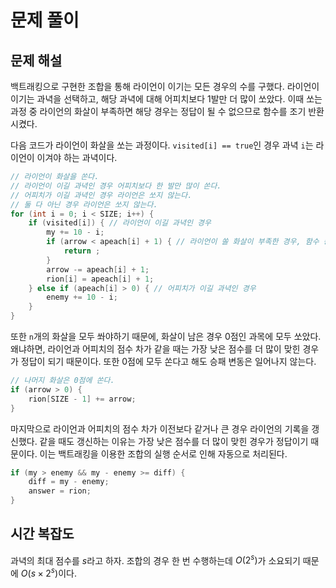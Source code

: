 # 문제 풀이

## 문제 해설

백트래킹으로 구현한 조합을 통해 라이언이 이기는 모든 경우의 수를 구했다. 라이언이 이기는 과녁을 선택하고, 해당 과녁에 대해 어피치보다 1발만 더 많이 쏘았다. 이때 쏘는 과정 중 라이언의 화살이 부족하면 해당 경우는 정답이 될 수 없으므로 함수를 조기 반환 시켰다. 

다음 코드가 라이언이 화살을 쏘는 과정이다. `visited[i] == true`인 경우 과녁 `i`는 라이언이 이겨야 하는 과녁이다.

```java
// 라이언이 화살을 쏜다.
// 라이언이 이길 과녁인 경우 어피치보다 한 발만 많이 쏜다.
// 어피치가 이길 과녁인 경우 라이언은 쏘지 않는다.
// 둘 다 아닌 경우 라이언은 쏘지 않는다.
for (int i = 0; i < SIZE; i++) {
    if (visited[i]) { // 라이언이 이길 과녁인 경우
        my += 10 - i;
        if (arrow < apeach[i] + 1) { // 라이언이 쏠 화살이 부족한 경우, 함수 종료
            return ;
        }
        arrow -= apeach[i] + 1;
        rion[i] = apeach[i] + 1;
    } else if (apeach[i] > 0) { // 어피치가 이길 과녁인 경우
        enemy += 10 - i;
    }
}
```

또한 `n`개의 화살을 모두 쏴야하기 때문에, 화살이 남은 경우 0점인 과목에 모두 쏘았다. 왜냐하면, 라이언과 어피치의 점수 차가 같을 때는 가장 낮은 점수를 더 많이 맞힌 경우가 정답이 되기 때문이다. 또한 0점에 모두 쏜다고 해도 승패 변동은 일어나지 않는다.

```java
// 나머지 화살은 0점에 쏜다.
if (arrow > 0) { 
    rion[SIZE - 1] += arrow;
}
```

마지막으로 라이언과 어피치의 점수 차가 이전보다 같거나 큰 경우 라이언의 기록을 갱신했다. 같을 때도 갱신하는 이유는 가장 낮은 점수를 더 많이 맞힌 경우가 정답이기 때문이다. 이는 백트래킹을 이용한 조합의 실행 순서로 인해 자동으로 처리된다.

```java
if (my > enemy && my - enemy >= diff) {
    diff = my - enemy;
    answer = rion;
}
```

## 시간 복잡도

과녁의 최대 점수를 $s$라고 하자. 조합의 경우 한 번 수행하는데 $O(2^s)$가 소요되기 때문에 $O(s \times 2^s)$이다. 